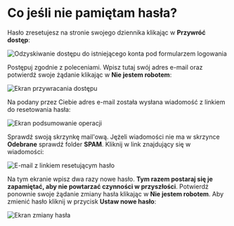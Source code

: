 # Co jeśli nie pamiętam hasła?

Hasło zresetujesz na stronie swojego dziennika klikając w **Przywróć dostęp**:

![Odzyskiwanie dostępu do istniejącego konta pod formularzem logowania](https://i.imgur.com/Zlr99Tx.png)

Postępuj zgodnie z poleceniami. Wpisz tutaj swój adres e-mail oraz potwierdź swoje żądanie klikając w **Nie jestem robotem**:

![Ekran przywracania dostępu](https://i.imgur.com/RuWCsau.png)

Na podany przez Ciebie adres e-mail została wysłana wiadomość z linkiem do resetowania hasła:

![Ekran podsumowanie operacji](https://i.imgur.com/Sex5Dmg.png)

Sprawdź swoją skrzynkę mail'ową. Jężeli wiadomości nie ma w skrzynce **Odebrane** sprawdź folder **SPAM**. Kliknij w link znajdujący się w wiadomości:

![E-mail z linkiem resetującym hasło](https://i.imgur.com/kVKat9C.png)

Na tym ekranie wpisz dwa razy nowe hasło. **Tym razem postaraj się je zapamiętać, aby nie powtarzać czynności w przyszłości**. Potwierdź ponownie swoje żądanie zmiany hasła klikając w **Nie jestem robotem**. Aby zmienić hasło kliknij w przycisk **Ustaw nowe hasło**:

![Ekran zmiany hasła](https://i.imgur.com/MGvDDsd.png)
